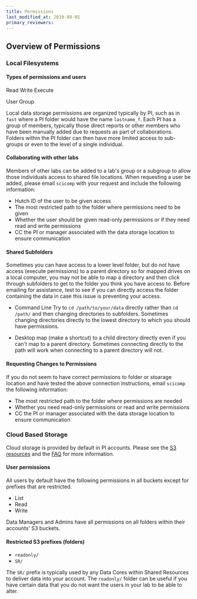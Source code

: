 ```yaml
---
title: Permissions
last_modified_at: 2019-09-05
primary_reviewers:
---
```


## Overview of Permissions

### Local Filesystems

#### Types of permissions and users
Read
Write
Execute

User 
Group


Local data storage permissions are organized typically by PI, such as in `fast` where a PI folder would have the name `lastname_f`.  Each PI has a group of members, typically those direct reports or other members who have been manually added due to requests as part of collaborations.  Folders within the PI folder can then have more limited access to sub-groups or even to the level of a single individual.  

#### Collaborating with other labs
Members of other labs can be added to a lab's group or a subgroup to allow those individuals access to shared file locations. When requesting a user be added, please email `scicomp` with your request and include the following information:
- Hutch ID of the user to be given access
- The most restricted path to the folder where permissions need to be given
- Whether the user should be given read-only permissions or if they need read and write permissions
- CC the PI or manager associated with the data storage location to ensure communication

#### Shared Subfolders
Sometimes you can have access to a lower level folder, but do not have access (execute permissions) to a parent directory so for mapped drives on a local computer, you may not be able to map a directory and then click through subfolders to get to the folder you think you have access to.  Before emailing for assistance, test to see if you can directly access the folder containing the data in case this issue is preventing your access.  

- Command Line
Try to `cd /path/to/your/data` directly rather than `cd /path/` and then changing directories to subfolders. Sometimes changing directories directly to the lowest directory to which you should have permissions.  

- Desktop 
map (make a shortcut) to a child directory directly even if you can't map to a parent directory.  Sometimes connecting directly to the path will work when connecting to a parent directory will not. 

#### Requesting Changes to Permissions
If you do not seem to have correct permissions to folder or stoarage location and have tested the above connection instructions, email `scicomp` the following information:

- The most restricted path to the folder where permissions are needed
- Whether you need read-only permissions or read and write permissions
- CC the PI or manager associated with the data storage location to ensure communication

### Cloud Based Storage

Cloud storage is provided by default in PI accounts.  Please see the [S3 resources](/compdemos/aws-s3/) and the [FAQ](/compdemos/cloud-faq/) for more information.

#### User permissions

All users by default have the following permissions in all buckets except for prefixes that are restricted.

- List
- Read
- Write

Data Managers and Admins have all permissions on all folders within their accounts' S3 buckets.

#### Restricted S3 prefixes (folders)

- `readonly/`
- `SR/`

The `SR/` prefix is typically used by any Data Cores within Shared Resources to deliver data into your account.  The `readonly/` folder can be useful if you have certain data that you do not want the users in your lab to be able to alter.
